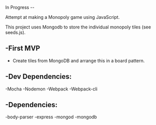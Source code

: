 In Progress --


Attempt at making a Monopoly game using JavaScript.

This project uses Mongodb to store the individual monopoly tiles (see seeds.js).


-First MVP
- 
- Create tiles from MongoDB and arrange this in a board pattern.



-Dev Dependencies:
-
-Mocha
-Nodemon
-Webpack
-Webpack-cli

-Dependencies:
-
-body-parser
-express
-mongod
-mongodb
